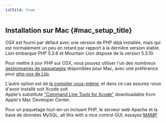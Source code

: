 ```yaml
---
isChild: true
---
```


## Installation sur Mac  {#mac_setup_title}

OSX est fourni par défaut avec une version de PHP déjà installée, mais qui est normalement un peu en retard par rapport à la dernière version stable. Lion embarque PHP 5.3.6 et
Mountain Lion dispose de la version 5.3.10.

Pour mettre à jour PHP sur OSX, vous pouvez utiliser l'un des nombreux [gestionnaires de paquetages][mac-package-managers] disponibles pour Mac, avec une préférence pour [php-osx de Liip][php-osx-downloads].

L'autre option est de [le compiler vous-même][mac-compile], et dans ce cas assurez-vous d'avoir installé soit Xcode soit  
Apple's substitute ["Command Line Tools for Xcode"][apple-developer] downloadable from Apple's Mac Developer Center.

Pour un paquetage tout-en-un incluant PHP, le serveur web Apache et la base de données MySQL, all this with a nice control GUI, essayez [MAMP][mamp-downloads].

[mac-package-managers]: http://www.php.net/manual/en/install.macosx.packages.php
[mac-compile]: http://www.php.net/manual/en/install.macosx.compile.php
[xcode-gcc-substitution]: https://github.com/kennethreitz/osx-gcc-installer
[apple-developer]: https://developer.apple.com/downloads
[mamp-downloads]: http://www.mamp.info/en/downloads/index.html
[php-osx-downloads]: http://php-osx.liip.ch/
